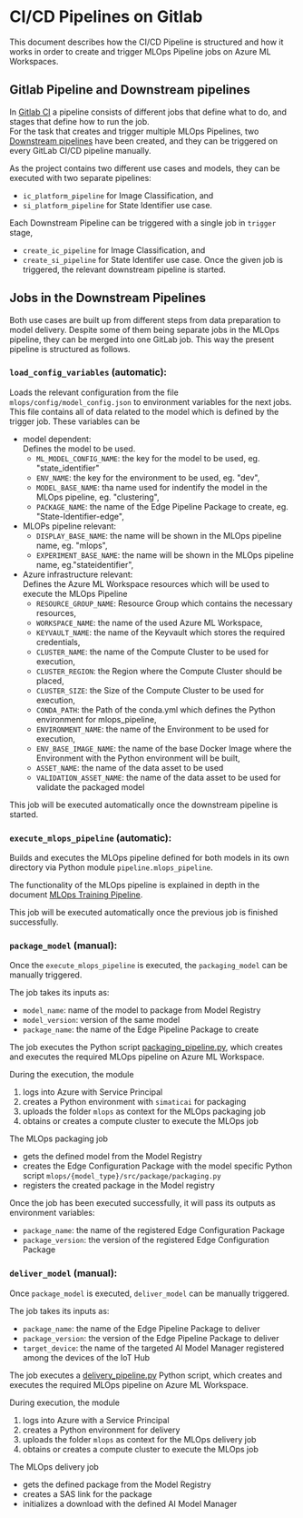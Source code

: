 <!--
SPDX-FileCopyrightText: 2025 Siemens AG

SPDX-License-Identifier: MIT
-->

# CI/CD Pipelines on Gitlab
This document describes how the CI/CD Pipeline is structured and how it works in order to create and trigger MLOps Pipeline jobs on Azure ML Workspaces.

## Gitlab Pipeline and Downstream pipelines
In [Gitlab CI](https://docs.gitlab.com/ee/ci/) a pipeline consists of different jobs that define what to do, and stages that define how to run the job.  
For the task that creates and trigger multiple MLOps Pipelines, two [Downstream pipelines](https://docs.gitlab.com/ee/ci/pipelines/downstream_pipelines.html) have been created, and they can be triggered on every GitLab CI/CD pipeline manually.

As the project contains two different use cases and models, they can be executed with two separate pipelines:
- `ic_platform_pipeline` for Image Classification, and
- `si_platform_pipeline` for State Identifier use case.

Each Downstream Pipeline can be triggered with a single job in `trigger` stage,
- `create_ic_pipeline` for Image Classification, and
- `create_si_pipeline` for State Identifer use case.
Once the given job is triggered, the relevant downstream pipeline is started.

## Jobs in the Downstream Pipelines
Both use cases are built up from different steps from data preparation to model delivery. Despite some of them being separate jobs in the MLOps pipeline, they can be merged into one GitLab job.
This way the present pipeline is structured as follows.

### `load_config_variables` (automatic):  
Loads the relevant configuration from the file `mlops/config/model_config.json` to environment variables for the next jobs. This file contains all of data related to the model which is defined by the trigger job.
These variables can be  
- model dependent:  
    Defines the model to be used.
    - `ML_MODEL_CONFIG_NAME`: the key for the model to be used, eg. "state_identifier"
    - `ENV_NAME`: the key for the environment to be used, eg. "dev",
    - `MODEL_BASE_NAME`: tha name used for indentify the model in the MLOps pipeline, eg. "clustering",
    - `PACKAGE_NAME`: the name of the Edge Pipeline Package to create, eg. "State-Identifier-edge",
- MLOPs pipeline relevant:
    - `DISPLAY_BASE_NAME`: the name will be shown in the MLOps pipeline name, eg. "mlops",
    - `EXPERIMENT_BASE_NAME`: the name will be shown in the MLOps pipeline name, eg."stateidentifier",
- Azure infrastructure relevant:  
    Defines the Azure ML Workspace resources which will be used to execute the MLOps Pipeline
    - `RESOURCE_GROUP_NAME`: Resource Group which contains the necessary resources,
    - `WORKSPACE_NAME`: the name of the used Azure ML Workspace,
    - `KEYVAULT_NAME`: the name of the Keyvault which stores the required credentials,
    - `CLUSTER_NAME`: the name of the Compute Cluster to be used for execution,
    - `CLUSTER_REGION`: the Region where the Compute Cluster should be placed,
    - `CLUSTER_SIZE`: the Size of the Compute Cluster to be used for execution,
    - `CONDA_PATH`: the Path of the conda.yml which defines the Python environment for mlops_pipeline,
    - `ENVIRONMENT_NAME`: the name of the Environment to be used for execution,
    - `ENV_BASE_IMAGE_NAME`: the name of the base Docker Image where the Environment with the Python environment will be built,
    - `ASSET_NAME`: the name of the data asset to be used
    - `VALIDATION_ASSET_NAME`: the name of the data asset to be used for validate the packaged model

This job will be executed automatically once the downstream pipeline is started.

### `execute_mlops_pipeline` (automatic):
Builds and executes the MLOps pipeline defined for both models in its own directory via Python module `pipeline.mlops_pipeline`.  

The functionality of the MLOps pipeline is explained in depth in the document [MLOps Training Pipeline](./mlops_training_pipeline.md).

This job will be executed automatically once the previous job is finished successfully.

### `package_model` (manual):  
Once the `execute_mlops_pipeline` is executed, the `packaging_model` can be manually triggered.

The job takes its inputs as:
- `model_name`:  name of the model to package from Model Registry
- `model_version`: version of the same model
- `package_name`: the name of the Edge Pipeline Package to create

The job executes the Python script [packaging_pipeline.py](../../mlops/common/pipeline/packaging_pipeline.py), which creates and executes the required MLOps pipeline on Azure ML Workspace.

During the execution, the module
1) logs into Azure with Service Principal
1) creates a Python environment with `simaticai` for packaging
1) uploads the folder `mlops` as context for the MLOps packaging job
1) obtains or creates a compute cluster to execute the MLOps job

The MLOps packaging job
- gets the defined model from the Model Registry
- creates the Edge Configuration Package with the model specific Python script `mlops/{model_type}/src/package/packaging.py`
- registers the created package in the Model registry

Once the job has been executed successfully, it will pass its outputs as environment variables:
- `package_name`: the name of the registered Edge Configuration Package
- `package_version`: the version of the registered Edge Configuration Package

### `deliver_model` (manual):
Once `package_model` is executed, `deliver_model` can be manually triggered.

The job takes its inputs as:
- `package_name`: the name of the Edge Pipeline Package to deliver
- `package_version`: the version of the Edge Pipeline Package to deliver
- `target_device`: the name of the targeted AI Model Manager registered among the devices of the IoT Hub

The job executes a [delivery_pipeline.py](../../mlops/common/pipeline/delivery_pipeline.py) Python script, which creates and executes the required MLOps pipeline on Azure ML Workspace.

During execution, the module
1) logs into Azure with a Service Principal
1) creates a Python environment for delivery
1) uploads the folder `mlops` as context for the MLOps delivery job
1) obtains or creates a compute cluster to execute the MLOps job

The MLOps delivery job
- gets the defined package from the Model Registry
- creates a SAS link for the package
- initializes a download with the defined AI Model Manager
